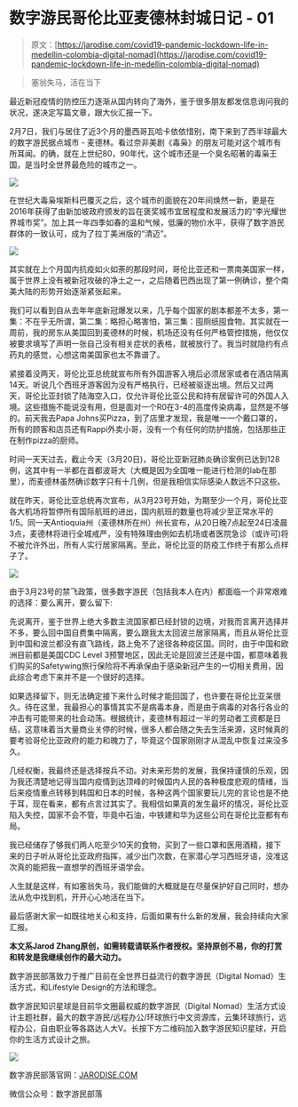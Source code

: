 <!--yml
category: 未分类
date: 2022-06-26 00:00:00
-->

# 数字游民哥伦比亚麦德林封城日记 - 01

> 原文：[https://jarodise.com/covid19-pandemic-lockdown-life-in-medellin-colombia-digital-nomad](https://jarodise.com/covid19-pandemic-lockdown-life-in-medellin-colombia-digital-nomad)

> 塞翁失马，活在当下

最近新冠疫情的防控压力逐渐从国内转向了海外，鉴于很多朋友都发信息询问我的状况，遂决定写篇文章，跟大伙汇报一下。

2月7日，我们与居住了近3个月的墨西哥瓦哈卡依依惜别，南下来到了西半球最大的数字游民据点城市 - 麦德林。看过奈非美剧《毒枭》的朋友可能对这个城市有所耳闻。的确，就在上世纪80，90年代，这个城市还是一个臭名昭著的毒枭王国，是当时全世界最危险的城市之一。

![](img/b8888f47abdf6c7e242a4b847150502d.png)

在世纪大毒枭埃斯科巴覆灭之后，这个城市的面貌在20年间焕然一新，更是在2016年获得了由新加坡政府颁发的旨在褒奖城市宜居程度和发展活力的“李光耀世界城市奖”。加上其一年四季如春的温和气候，低廉的物价水平，获得了数字游民群体的一致认可，成为了拉丁美洲版的“清迈”。

![](img/4249ed7c1e034d2179e1468ee16ef354.png)

其实就在上个月国内抗疫如火如荼的那段时间，哥伦比亚还和一票南美国家一样，属于世界上没有被新冠攻破的净土之一，之后随着巴西出现了第一例确诊，整个南美大陆的形势开始逐渐紧张起来。

我们可以看到自从去年年底新冠爆发以来，几乎每个国家的剧本都差不太多，第一集：不在乎无所谓，第二集：略担心略害怕，第三集：囤厕纸囤食物。其实就在一周前，我的房东从美国回到麦德林的时候，机场还没有任何严格管控措施，他仅仅被要求填写了声明一张自己没有相关症状的表格，就被放行了。我当时就隐约有点药丸的感觉，心想这南美国家也太不靠谱了。

紧接着没两天，哥伦比亚总统就宣布所有外国游客入境后必须居家或者在酒店隔离14天。听说几个西班牙游客因为没有严格执行，已经被驱逐出境。然后又过两天，哥伦比亚封锁了陆海空入口，仅允许哥伦比亚公民和持有居留许可的外国人入境。这些措施不能说没有用，但是面对一个R0在3-4的高度传染病毒，显然是不够的。前天我去Papa Johns买Pizza，到了店里才发现，我是唯一一个戴口罩的，所有的顾客和店员还有Rappi外卖小哥，没有一个有任何的防护措施，包括那些正在制作pizza的厨师。

时间一天天过去，截止今天（3月20日)，哥伦比亚新冠肺炎确诊案例已达到128例，这其中有一半都在首都波哥大（大概是因为全国唯一能进行检测的lab在那里），而麦德林虽然确诊数字只有十几例，但是我相信实际感染人数远不只这些。

就在昨天，哥伦比亚总统再次宣布，从3月23号开始，为期至少一个月，哥伦比亚各大机场将暂停所有国际航班的进出，国内航班的数量也将减少至正常水平的1/5。同一天Antioquia州（麦德林所在州）州长宣布，从20日晚7点起至24日凌晨3点，麦德林将进行全城戒严，没有特殊理由例如去机场或者医院急诊（或许可)将不被允许外出，所有人实行居家隔离。至此，哥伦比亚的防疫工作终于有那么点样子了。

![](img/f579a1ba616546555571a410c82b0c2b.png)

由于3月23号的禁飞政策，很多数字游民（包括我本人在内）都面临一个非常艰难的选择：要么离开，要么留下:

先说离开，鉴于世界上绝大多数主流国家都已经封锁的边境，对我而言离开选择并不多，要么回中国自费集中隔离，要么跟我太太回波兰居家隔离，而且从哥伦比亚到中国和波兰都没有直飞路线，路上免不了途径各种疫区国。同时，由于中国和欧洲目前都是美国CDC Level 3预警地区，因此无论是回波兰还是中国，都意味着我们购买的Safetywing旅行保险将不再承保由于感染新冠产生的一切相关费用，因此综合考虑下来并不是一个很好的选择。

如果选择留下，则无法确定接下来什么时候才能回国了，也许要在哥伦比亚呆很久。待在这里，我最担心的事情其实不是病毒本身，而是由于病毒的对各行各业的冲击有可能带来的社会动荡。根据统计，麦德林有超过一半的劳动者工资都是日结，这意味着当大量商业关停的时候，很多人都会随之失去生活来源，这时候真的要考验哥伦比亚政府的能力和魄力了，毕竟这个国家刚刚才从混乱中恢复过来没多久。

几经权衡，我最终还是选择按兵不动。对未来形势的发展，我保持谨慎的乐观，因为我还清楚地记得当国内疫情到达顶峰的时候国内人民的各种极度悲观的情绪，当后来疫情重点转移到韩国和日本的时候，各种这两个国家要玩儿完的言论也是不绝于耳，现在看来，都有点言过其实了。我相信如果真的发生最坏的情况，哥伦比亚陷入失控，国家不会不管，毕竟中石油，中铁建和华为这些公司在哥伦比亚都有布局。

我已经储存了够我们两人吃至少10天的食物，买到了一些口罩和医用酒精，接下来的日子听从哥伦比亚政府指挥，减少出门次数，在家潜心学习西班牙语，没准这次真的能把我一直想学的西班牙语学会。

人生就是这样，有如塞翁失马，我们能做的大概就是在尽量保护好自己同时，想办法从危中找到机，开开心心地活在当下。

最后感谢大家一如既往地关心和支持，后面如果有什么新的发展，我会持续向大家汇报。

**本文系Jarod Zhang原创，如需转载请联系作者授权。坚持原创不易，你的打赏和转发是我继续创作的最大动力。**

数字游民部落致力于推广目前在全世界日益流行的数字游民（Digital Nomad）生活方式，和Lifestyle Design的方法和理念。

数字游民知识星球是目前华文圈最权威的数字游民（Digital Nomad）生活方式设计主题社群，最大的数字游民/远程办公/环球旅行中文资源库，云集环球旅行，远程办公，自由职业等各路达人大V。长按下方二维码加入数字游民知识星球，开启你的生活方式设计之旅。

![](img/c5799dbdf05817bbbc92a7e1724f6581.png)

数字游民部落官网：[JARODISE.COM](http://JARODISE.COM)

微信公众号：数字游民部落
